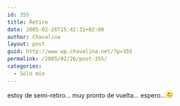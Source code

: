 ```yaml
---
id: 355
title: Retiro
date: 2005-02-26T15:42:32+02:00
author: Chavalina
layout: post
guid: http://www.wp.chavalina.net/?p=355
permalink: /2005/02/26/post-355/
categories:
  - Sólo mío
---
```

estoy de semi-retiro… muy pronto de vuelta… espero…![emo](/imagenes/emoticonos/sonrisa.gif)